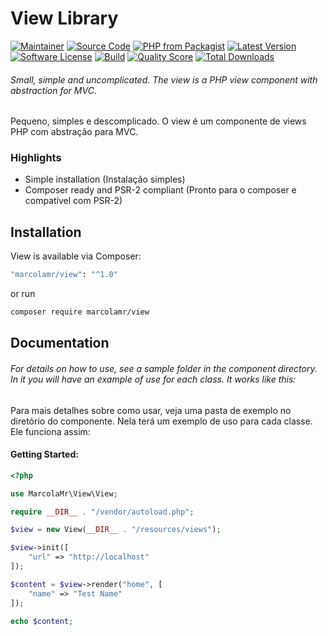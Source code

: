 # View Library

[![Maintainer](http://img.shields.io/badge/maintainer-@marcolamr-blue.svg?style=flat-square)](https://github.com/marcolamr)
[![Source Code](http://img.shields.io/badge/source-marcolamr/view-blue.svg?style=flat-square)](https://github.com/marcolamr/view)
[![PHP from Packagist](https://img.shields.io/packagist/php-v/marcolamr/view.svg?style=flat-square)](https://packagist.org/packages/marcolamr/view)
[![Latest Version](https://img.shields.io/github/release/marcolamr/view.svg?style=flat-square)](https://github.com/marcolamr/view/releases)
[![Software License](https://img.shields.io/badge/license-MIT-brightgreen.svg?style=flat-square)](LICENSE)
[![Build](https://img.shields.io/scrutinizer/build/g/marcolamr/view.svg?style=flat-square)](https://scrutinizer-ci.com/g/marcolamr/view)
[![Quality Score](https://img.shields.io/scrutinizer/g/marcolamr/view.svg?style=flat-square)](https://scrutinizer-ci.com/g/marcolamr/view)
[![Total Downloads](https://img.shields.io/packagist/dt/marcolamr/view.svg?style=flat-square)](https://packagist.org/packages/marcolamr/view)

###### Small, simple and uncomplicated. The view is a PHP view component with abstraction for MVC. 

Pequeno, simples e descomplicado. O view é um componente de views PHP com abstração para MVC.

### Highlights

- Simple installation (Instalação simples)
- Composer ready and PSR-2 compliant (Pronto para o composer e compatível com PSR-2)

## Installation

View is available via Composer:

```bash
"marcolamr/view": "^1.0"
```

or run

```bash
composer require marcolamr/view
```

## Documentation

###### For details on how to use, see a sample folder in the component directory. In it you will have an example of use for each class. It works like this:

Para mais detalhes sobre como usar, veja uma pasta de exemplo no diretório do componente. Nela terá um exemplo de uso para cada classe. Ele funciona assim:

#### Getting Started:

```php
<?php

use MarcolaMr\View\View;

require __DIR__ . "/vendor/autoload.php";

$view = new View(__DIR__ . "/resources/views");

$view->init([
    "url" => "http://localhost"
]);

$content = $view->render("home", [
    "name" => "Test Name"
]);

echo $content;
```
